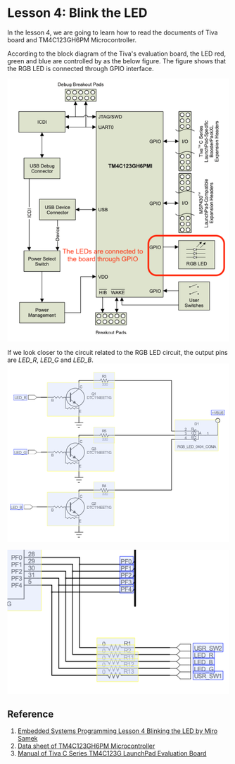 # Lesson 4: Blink the LED

In the lesson 4, we are going to learn how to read the documents of Tiva board and TM4C123GH6PM Microcontroller. 

According to the block diagram of the Tiva's evaluation board, the LED red, green and blue are controlled by as the below figure. The figure shows that the RGB LED is connected through GPIO interface.

![How the LEDs connect to TIVA Board](https://raw.githubusercontent.com/0xyd/PureMetal/main/Miro%20Samek/Lesson%204/pics/How%20the%20LEDs%20connect%20to%20TIVA%20Board.png)

If we look closer to the circuit related to the RGB LED circuit, the output pins are *LED_R*, *LED_G* and *LED_B*.
![LED outputs circuit](https://raw.githubusercontent.com/0xyd/PureMetal/main/Miro%20Samek/Lesson%204/pics/LED%20RGB%20output%20circuits.png)


![LED outputs to the board](https://raw.githubusercontent.com/0xyd/PureMetal/main/Miro%20Samek/Lesson%204/pics/LED%20Outputs%20to%20the%20Board%20Input.png)

## Reference
1. [Embedded Systems Programming Lesson 4 Blinking the LED by Miro Samek](https://www.youtube.com/watch?v=D0VuYe77Wu0&list=PLfcIZXsDLA1-QEyrD4R9YcWWKpbCcrGVP&index=5)
2. [Data sheet of TM4C123GH6PM Microcontroller](https://www.ti.com/lit/ds/symlink/tm4c123gh6pm.pdf?ts=1629421963999&ref_url=https%253A%252F%252Fwww.google.com%252F)
3. [Manual of Tiva C Series TM4C123G LaunchPad Evaluation Board](https://www.ti.com/lit/ug/spmu296/spmu296.pdf?ts=1629375237888&ref_url=https%253A%252F%252Fwww.google.com%252F)